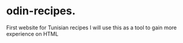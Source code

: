 # odin-recipes.
First website for Tunisian recipes
I will use this as a tool to gain more experience on HTML